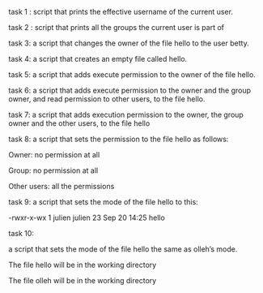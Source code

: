task 1 :  script that prints the effective username of the current user.

task 2 :  script that prints all the groups the current user is part of

task 3: a script that changes the owner of the file hello to the user betty.

task 4: a script that creates an empty file called hello.

task 5: a script that adds execute permission to the owner of the file hello.

task 6: a script that adds execute permission to the owner and the group owner, and read permission to other users, to the file hello.

task 7: a script that adds execution permission to the owner, the group owner and the other users, to the file hello

task 8: a script that sets the permission to the file hello as follows:

Owner: no permission at all

Group: no permission at all

Other users: all the permissions

task 9: a script that sets the mode of the file hello to this:

-rwxr-x-wx 1 julien julien 23 Sep 20 14:25 hello

task 10: 

a script that sets the mode of the file hello the same as olleh’s mode.

The file hello will be in the working directory

The file olleh will be in the working directory
